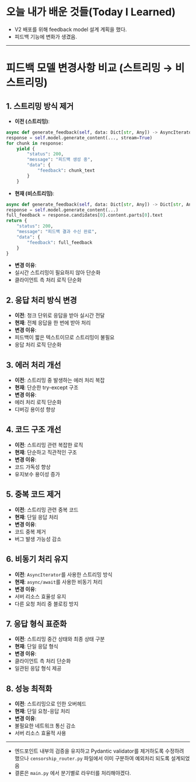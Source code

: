 # 오늘 내가 배운 것들(Today I Learned)

- V2 배포를 위해 feedback model 설계 계획을 했다.
- 피드백 기능에 변화가 생겼음.

---

# 피드백 모델 변경사항 비교 (스트리밍 → 비스트리밍)

## 1. 스트리밍 방식 제거

- **이전 (스트리밍)**:

```python
async def generate_feedback(self, data: Dict[str, Any]) -> AsyncIterator[Dict[str, Any]]:
response = self.model.generate_content(..., stream=True)
for chunk in response:
    yield {
        "status": 200,
        "message": "피드백 생성 중",
        "data": {
            "feedback": chunk_text
        }
    }
```

- **현재 (비스트리밍)**:

```python
async def generate_feedback(self, data: Dict[str, Any]) -> Dict[str, Any]:
response = self.model.generate_content(...)
full_feedback = response.candidates[0].content.parts[0].text
return {
    "status": 200,
    "message": "피드백 결과 수신 완료",
    "data": {
        "feedback": full_feedback
    }
}
```

- **변경 이유**:
- 실시간 스트리밍이 필요하지 않아 단순화
- 클라이언트 측 처리 로직 단순화

## 2. 응답 처리 방식 변경

- **이전**: 청크 단위로 응답을 받아 실시간 전달
- **현재**: 전체 응답을 한 번에 받아 처리
- **변경 이유**:
- 피드백이 짧은 텍스트이므로 스트리밍이 불필요
- 응답 처리 로직 단순화

## 3. 에러 처리 개선

- **이전**: 스트리밍 중 발생하는 에러 처리 복잡
- **현재**: 단순한 try-except 구조
- **변경 이유**:
- 에러 처리 로직 단순화
- 디버깅 용이성 향상

## 4. 코드 구조 개선

- **이전**: 스트리밍 관련 복잡한 로직
- **현재**: 단순하고 직관적인 구조
- **변경 이유**:
- 코드 가독성 향상
- 유지보수 용이성 증가

## 5. 중복 코드 제거

- **이전**: 스트리밍 관련 중복 코드
- **현재**: 단일 응답 처리
- **변경 이유**:
- 코드 중복 제거
- 버그 발생 가능성 감소

## 6. 비동기 처리 유지

- **이전**: `AsyncIterator`를 사용한 스트리밍 방식
- **현재**: `async/await`를 사용한 비동기 처리
- **변경 이유**:
- 서버 리소스 효율성 유지
- 다른 요청 처리 중 블로킹 방지

## 7. 응답 형식 표준화

- **이전**: 스트리밍 중간 상태와 최종 상태 구분
- **현재**: 단일 응답 형식
- **변경 이유**:
- 클라이언트 측 처리 단순화
- 일관된 응답 형식 제공

## 8. 성능 최적화

- **이전**: 스트리밍으로 인한 오버헤드
- **현재**: 단일 요청-응답 처리
- **변경 이유**:
- 불필요한 네트워크 통신 감소
- 서버 리소스 효율적 사용

---

- 엔드포인트 내부의 검증을 유지하고 Pydantic validator를 제거하도록 수정하려 했으나 `censorship_router.py` 파일에서 이미 구분하여 예외처리 되도록 설계되었음
- 결론은 `main.py` 에서 분기별로 라우터를 처리해야겠다.